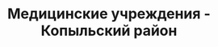 ---
district_id: 5-10-0
district_name: Копыльский район
title: Медицинские учреждения - Копыльский район
---